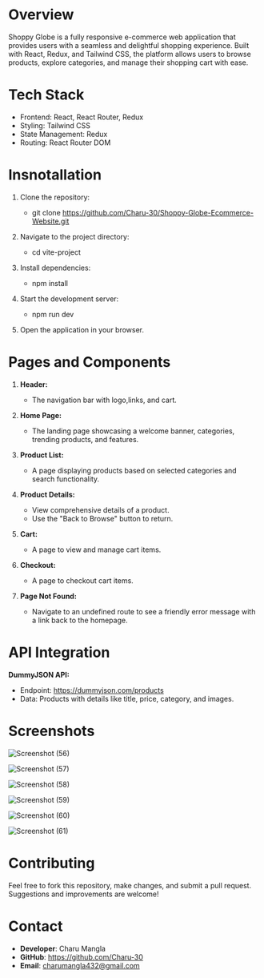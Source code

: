 # Overview
Shoppy Globe is a fully responsive e-commerce web application that provides users with a seamless and delightful shopping experience. Built with React, Redux, and Tailwind CSS, the platform allows users to browse products, explore categories, and manage their shopping cart with ease.

# Tech Stack
* Frontend: React, React Router, Redux
* Styling: Tailwind CSS
* State Management: Redux
* Routing: React Router DOM

# Insnotallation
1. Clone the repository:
    * git clone https://github.com/Charu-30/Shoppy-Globe-Ecommerce-Website.git

2. Navigate to the project directory:
    * cd vite-project

3. Install dependencies:
    * npm install

4. Start the development server:
    * npm run dev

5. Open the application in your browser.

# Pages and Components
1. **Header:**
   * The navigation bar with logo,links, and cart.

2. **Home Page:**
   * The landing page showcasing a welcome banner, categories, trending products, and features.

3.  **Product List:**
    * A page displaying products based on selected categories and search functionality.

4. **Product Details:**
   * View comprehensive details of a product.
   * Use the "Back to Browse" button to return.

5. **Cart:**
   * A page to view and manage cart items.

6. **Checkout:**
   * A page to checkout cart items. 

5. **Page Not Found:**
   * Navigate to an undefined route to see a friendly error message with a link back to the homepage.

# API Integration
**DummyJSON API:**
* Endpoint: https://dummyjson.com/products
* Data: Products with details like title, price, category, and images.

# Screenshots
![Screenshot (56)](https://github.com/user-attachments/assets/7ff24951-456b-449c-b40d-4641706092f4)

![Screenshot (57)](https://github.com/user-attachments/assets/a7833247-fc4e-426e-87fc-cb01aeeb5221)

![Screenshot (58)](https://github.com/user-attachments/assets/7776b9b3-1292-4c11-97b8-ed3b61b783fe)

![Screenshot (59)](https://github.com/user-attachments/assets/3ceb519a-cd3b-4730-a1c9-99b85567acc0)

![Screenshot (60)](https://github.com/user-attachments/assets/64b8f48b-b65f-4e52-860d-c92af282ec97)

![Screenshot (61)](https://github.com/user-attachments/assets/0d1df2cf-c5ba-4c30-85a5-13b99e0c1f17)

# Contributing
Feel free to fork this repository, make changes, and submit a pull request. Suggestions and improvements are welcome!

# Contact
* **Developer**: Charu Mangla
* **GitHub**: https://github.com/Charu-30
* **Email**: charumangla432@gmail.com
